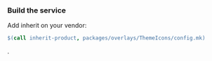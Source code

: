 ### Build the service

Add inherit on your vendor:

```makefile
$(call inherit-product, packages/overlays/ThemeIcons/config.mk)
```

.
